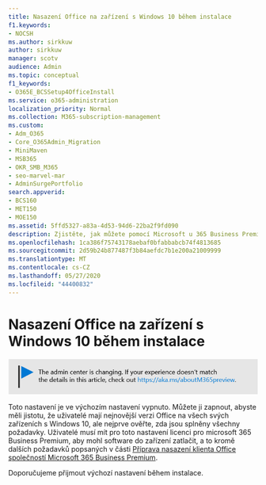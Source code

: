 ```yaml
---
title: Nasazení Office na zařízení s Windows 10 během instalace
f1.keywords:
- NOCSH
ms.author: sirkkuw
author: sirkkuw
manager: scotv
audience: Admin
ms.topic: conceptual
f1_keywords:
- O365E_BCSSetup4OfficeInstall
ms.service: o365-administration
localization_priority: Normal
ms.collection: M365-subscription-management
ms.custom:
- Adm_O365
- Core_O365Admin_Migration
- MiniMaven
- MSB365
- OKR_SMB_M365
- seo-marvel-mar
- AdminSurgePortfolio
search.appverid:
- BCS160
- MET150
- MOE150
ms.assetid: 5ffd5327-a83a-4d53-94d6-22ba2f9fd090
description: Zjistěte, jak můžete pomocí Microsoft u 365 Business Premium automaticky zajistit, aby uživatelé měli na všech svých zařízeních s Windows 10 nejnovější verzi Office.
ms.openlocfilehash: 1ca386f75743178aebaf0bfabbabcb74f4813685
ms.sourcegitcommit: 2d59b24b877487f3b84aefdc7b1e200a21009999
ms.translationtype: MT
ms.contentlocale: cs-CZ
ms.lasthandoff: 05/27/2020
ms.locfileid: "44400832"
---
```

# <a name="install-office-on-windows-10-during-setup"></a>Nasazení Office na zařízení s Windows 10 během instalace

![Banner, který přejděte na https://aka.ms/aboutM365preview .](../media/m365admincenterchanging.png)

Toto nastavení je ve výchozím nastavení vypnuto. Můžete ji zapnout, abyste měli jistotu, že uživatelé mají nejnovější verzi Office na všech svých zařízeních s Windows 10, ale nejprve ověřte, zda jsou splněny všechny požadavky. Uživatelé musí mít pro toto nastavení licenci pro microsoft 365 Business Premium, aby mohl software do zařízení zatlačit, a to kromě dalších požadavků popsaných v části [Příprava nasazení klienta Office společností Microsoft 365 Business Premium](prepare-for-office-client-deployment.md).
  
Doporučujeme přijmout výchozí nastavení během instalace.
